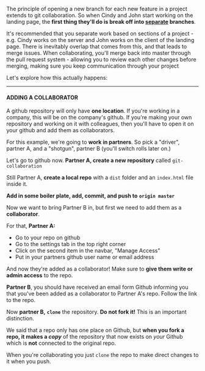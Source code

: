
The principle of opening a new branch for each new feature in a project extends to git collaboration. So when Cindy and John start working on the landing page, the **first thing they'll do is break off into <ins>separate</ins> branches**.

  

It's recommended that you separate work based on sections of a project - e.g. Cindy works on the server and John works on the client of the landing page. There is inevitably overlap that comes from this, and that leads to merge issues. When collaborating, you'll merge back into master through the pull request system - allowing you to review each other changes before merging, making sure you keep communication through your project

  

Let's explore how this actually happens:

  

----------

  

#### **ADDING A COLLABORATOR**

  

A github repository will only have **one location**. If you're working in a company, this will be on the company's github. If you're making your own repository and working on it with colleagues, then you'll have to open it on your github and add them as collaborators.

  

For this example, we're going to **work in partners**. So pick a "driver", partner A, and a "shotgun", partner B (you'll switch rolls later on.)

  

Let's go to github now. **Partner A, create a new repository** called `git-collaboration`

  

Still Partner A, **create a local repo** with a `dist` folder and an `index.html` file inside it.

**Add in some boiler plate, add, commit, and push to** **`origin master`**

  

Now we want to bring Partner B in, but first we need to add them as a **collaborator**.

  

For that, **Partner A:**

-   Go to your repo on github
-   Go to the settings tab in the top right corner
-   Click on the second item in the navbar, "Manage Access"
-   Put in your partners github user name or email address

And now they're added as a collaborator! Make sure to **give them write or admin access** to the repo.

  

**Partner B**, you should have received an email form Github informing you that you've been added as a collaborator to Partner A's repo. Follow the link to the repo.

  

Now **partner B,** **`clone`** the repository. **Do not fork it!** This is an important distinction.

  

We said that a repo only has one place on Github, but **when you fork a repo, it makes a _copy_** of the repository that now exists on _your_ Github which is **not** connected to the original repo.

  

When you're collaborating you just `clone` the repo to make direct changes to it when you push.